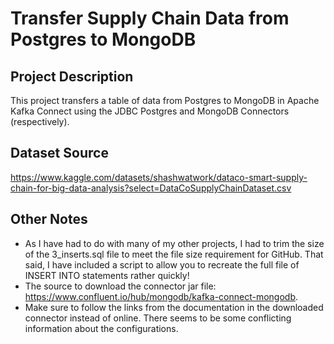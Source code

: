 # Transfer Supply Chain Data from Postgres to MongoDB

## Project Description

This project transfers a table of data from Postgres to MongoDB in Apache Kafka Connect using the JDBC Postgres and MongoDB Connectors (respectively).

## Dataset Source

https://www.kaggle.com/datasets/shashwatwork/dataco-smart-supply-chain-for-big-data-analysis?select=DataCoSupplyChainDataset.csv

## Other Notes

- As I have had to do with many of my other projects, I had to trim the size of the 3_inserts.sql file to meet the file size requirement for GitHub. That said, I have included a script to allow you to recreate the full file of INSERT INTO statements rather quickly!
- The source to download the connector jar file: https://www.confluent.io/hub/mongodb/kafka-connect-mongodb.
- Make sure to follow the links from the documentation in the downloaded connector instead of online. There seems to be some conflicting information about the configurations.